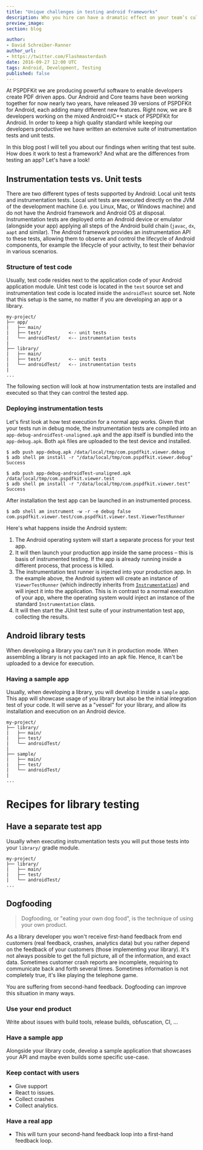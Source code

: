 ```yaml
---
title: "Unique challenges in testing android frameworks"
description: Who you hire can have a dramatic effect on your team’s culture, company’s productivity and, overall, is the most influential factor in determining the success or failure of a company. Over the past six years at PSPDFKit, we’ve slowly learned what’s important, what works, and what doesn’t work, at least for us.
preview_image:
section: blog

author:
- David Schreiber-Ranner
author_url:
- https://twitter.com/Flashmasterdash
date: 2016-09-27 12:00 UTC
tags: Android, Development, Testing
published: false
---
```


At PSPDFKit we are producing powerful software to enable developers create PDF driven apps. Our Android and Core teams have been working together for now nearly two years, have released 39 versions of PSPDFKit for Android, each adding many different new features. Right now, we are 8 developers working on the mixed Android/C++ stack of PSPDFKit for Android. In order to keep a high quality standard while keeping our developers productive we have written an extensive suite of instrumentation tests and unit tests.

In this blog post I will tell you about our findings when writing that test suite. How does it work to test a framework? And what are the differences from testing an app? Let's have a look!

## Instrumentation tests vs. Unit tests

There are two different types of tests supported by Android: Local unit tests and instrumentation tests. Local unit tests are executed directly on the JVM of the development machine (i.e. you Linux, Mac, or Windows machine) and do not have the Android framework and Android OS at disposal. Instrumentation tests are deployed onto an Android device or emulator (alongside your app) applying all steps of the Android build chain (`javac`, `dx`, `aapt` and similar). The Android framework provides an instrumentation API to these tests, allowing them to observe and control the lifecycle of Android components, for example the lifecycle of your activity, to test their behavior in various scenarios.

### Structure of test code

Usually, test code resides next to the application code of your Android application module. Unit test code is located in the `test` source set and instrumentation test code is located inside the  `androidTest` source set. Note that this setup is the same, no matter if you are developing an app or a library.

```
my-project/
├── app/
|   ├── main/
|   ├── test/          <-- unit tests
|   └── androidTest/   <-- instrumentation tests
|
├── library/
|   ├── main/
|   ├── test/          <-- unit tests
|   └── androidTest/   <-- instrumentation tests
|
...
```

The following section will look at how instrumentation tests are installed and executed so that they can control the tested app.

### Deploying instrumentation tests

Let's first look at how test execution for a normal app works. Given that your tests run in debug mode, the instrumentation tests are compiled into an `app-debug-androidTest-unaligned.apk` and the app itself is bundled into the `app-debug.apk`. Both `apk` files are uploaded to the test device and installed.

```
$ adb push app-debug.apk /data/local/tmp/com.pspdfkit.viewer.debug
$ adb shell pm install -r "/data/local/tmp/com.pspdfkit.viewer.debug"
Success

$ adb push app-debug-androidTest-unaligned.apk /data/local/tmp/com.pspdfkit.viewer.test
$ adb shell pm install -r "/data/local/tmp/com.pspdfkit.viewer.test"
Success
```

After installation the test app can be launched in an instrumented process.

```
$ adb shell am instrument -w -r -e debug false com.pspdfkit.viewer.test/com.pspdfkit.viewer.test.ViewerTestRunner
```

Here's what happens inside the Android system:

1. The Android operating system will start a separate process for your test app.
2. It will then launch your production app inside the same process – this is basis of instrumented testing. If the app is already running inside a different process, that process is killed.
3. The instrumentation test runner is injected into your production app. In the example above, the Android system will create an instance of `ViewerTestRunner` (which indirectly inherits from [`Instrumentation`](https://developer.android.com/reference/android/app/Instrumentation.html)) and will inject it into the application. This is in contrast to a normal execution of your app, where the operating system would inject an instance of the standard `Instrumentation` class.
4. It will then start the JUnit test suite of your instrumentation test app, collecting the results.

## Android library tests

When developing a library you can't run it in production mode. When assembling a library is not packaged into an apk file. Hence, it can't be uploaded to a device for execution.

### Having a sample app

Usually, when developing a library, you will develop it inside a `sample` app. This app will showcase usage of you library but also be the initial integration test of your code. It will serve as a "vessel" for your library, and allow its installation and execution on an Android device.

```
my-project/
├── library/
|   ├── main/
|   ├── test/   	   
|   └── androidTest/   
|
├── sample/
|   ├── main/
|   ├── test/          
|   └── androidTest/   
|
...
```

# Recipes for library testing


## Have a separate test app

Usually when executing instrumentation tests you will put those tests into your `library/` gradle module.

```
my-project/
├── library/
|   ├── main/
|   ├── test/   	   
|   └── androidTest/   
...
```

## Dogfooding

> Dogfooding, or "eating your own dog food", is the technique of using your own product.

As a library developer you won't receive first-hand feedback from end customers (real feedback, crashes, analytics data) but you rather depend on the feedback of your customers (those implementing your library). It's not always possible to get the full picture, all of the information, and exact data. Sometimes customer crash reports are incomplete, requiring to communicate back and forth several times. Sometimes information is not completely true, it's like playing the telephone game.

You are suffering from second-hand feedback. Dogfooding can improve this situation in many ways.

### Use your end product

Write about issues with build tools, release builds, obfuscation, CI, ...

### Have a sample app

Alongside your library code, develop a sample application that showcases your API and maybe even builds some specific use-case.

### Keep contact with users
* Give support
* React to issues.
* Collect crashes
* Collect analytics.

### Have a real app
* This will turn your second-hand feedback loop into a first-hand feedback loop.
